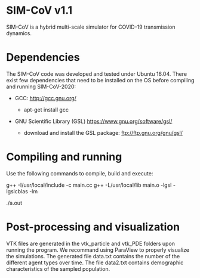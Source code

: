SIM-CoV v1.1
============

SIM-CoV is a hybrid multi-scale simulator for COVID-19 transmission dynamics.


# Dependencies

The SIM-CoV code was developed and tested under Ubuntu 16.04. There exist few dependencies that need to be installed on the OS before compiling and running SIM-CoV-2020:

- GCC: http://gcc.gnu.org/
	- apt-get install gcc

- GNU Scientific Library (GSL) https://www.gnu.org/software/gsl/
	- download and install the GSL package: ftp://ftp.gnu.org/gnu/gsl/

# Compiling and running

Use the following commands to compile, build and execute:

g++ -I/usr/local/include -c main.cc 
g++ -L/usr/local/lib main.o -lgsl -lgslcblas -lm

./a.out


# Post-processing and visualization

VTK files are generated in the vtk_particle and vtk_PDE folders upon running the program. We recommand using ParaView to properly visualize the simulations. The generated file data.txt contains the number of the different agent types over time. The file data2.txt contains demographic characteristics of the sampled population.
